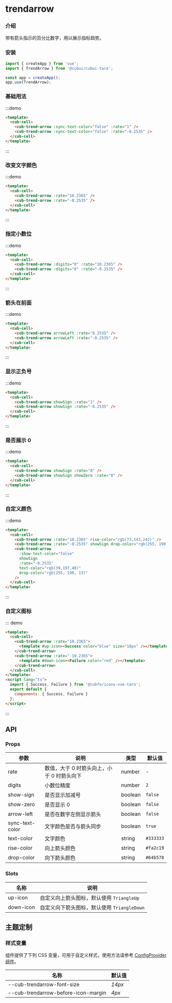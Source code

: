 # trendarrow

### 介绍

带有箭头指示的百分比数字，用以展示指标趋势。

### 安装

```javascript
import { createApp } from 'vue';
import { TrendArrow } from '@cubui/cubui-taro';

const app = createApp();
app.use(TrendArrow);
```

### 基础用法

:::demo

```html
<template>
  <cub-cell>
    <cub-trend-arrow :sync-text-color="false" :rate="1" />
    <cub-trend-arrow :sync-text-color="false" :rate="-0.2535" />
  </cub-cell>
</template>
```

:::

### 改变文字颜色

:::demo

```html
<template>
  <cub-cell>
    <cub-trend-arrow :rate="10.2365" />
    <cub-trend-arrow :rate="-0.2535" />
  </cub-cell>
</template>
```

:::

### 指定小数位

:::demo

```html
<template>
  <cub-cell>
    <cub-trend-arrow :digits="0" :rate="10.2365" />
    <cub-trend-arrow :digits="0" :rate="-0.2535" />
  </cub-cell>
</template>
```

:::

### 箭头在前面

:::demo

```html
<template>
  <cub-cell>
    <cub-trend-arrow arrowLeft :rate="0.2535" />
    <cub-trend-arrow arrowLeft :rate="-0.2535" />
  </cub-cell>
</template>
```

:::

### 显示正负号

:::demo

```html
<template>
  <cub-cell>
    <cub-trend-arrow showSign :rate="1" />
    <cub-trend-arrow showSign :rate="-0.2535" />
  </cub-cell>
</template>
```

:::

### 是否展示 0

:::demo

```html
<template>
  <cub-cell>
    <cub-trend-arrow showSign :rate="0" />
    <cub-trend-arrow showSign showZero :rate="0" />
  </cub-cell>
</template>
```

:::

### 自定义颜色

:::demo

```html
<template>
  <cub-cell>
    <cub-trend-arrow :rate="10.2365" rise-color="rgb(73,143,242)" />
    <cub-trend-arrow :rate="-0.2535" showSign drop-color="rgb(255, 190, 13)" />
    <cub-trend-arrow
      :show-text-color="false"
      showSign
      :rate="-0.2535"
      text-color="rgb(39,197,48)"
      drop-color="rgb(255, 190, 13)"
    />
  </cub-cell>
</template>
```

:::

### 自定义图标

::: demo

```html
<template>
  <cub-cell>
    <cub-trend-arrow :rate="10.2365">
      <template #up-icon><Success color="blue" size="18px" /></template>
    </cub-trend-arrow>
    <cub-trend-arrow :rate="-10.2365">
      <template #down-icon><Failure color="red" /></template>
    </cub-trend-arrow>
  </cub-cell>
</template>
<script lang="ts">
  import { Success, Failure } from '@cubfe/icons-vue-taro';
  export default {
    components: { Success, Failure }
  };
</script>
```

:::

## API

### Props

| 参数            | 说明                                       | 类型    | 默认值    |
| --------------- | ------------------------------------------ | ------- | --------- |
| rate            | 数值，大于 0 时箭头向上，小于 0 时箭头向下 | number  | -         |
| digits          | 小数位精度                                 | number  | `2`       |
| show-sign       | 是否显示加减号                             | boolean | `false`   |
| show-zero       | 是否显示 0                                 | boolean | `false`   |
| arrow-left      | 是否在数字左侧显示箭头                     | boolean | `false`   |
| sync-text-color | 文字颜色是否与箭头同步                     | boolean | `true`    |
| text-color      | 文字颜色                                   | string  | `#333333` |
| rise-color      | 向上箭头颜色                               | string  | `#fa2c19` |
| drop-color      | 向下箭头颜色                               | string  | `#64b578` |

### Slots

| 名称      | 说明                                        |
| --------- | ------------------------------------------- |
| up-icon   | 自定义向上箭头图标，默认使用 `TriangleUp`   |
| down-icon | 自定义向下箭头图标，默认使用 `TriangleDown` |

## 主题定制

### 样式变量

组件提供了下列 CSS 变量，可用于自定义样式，使用方法请参考 [ConfigProvider 组件](#/zh-CN/component/configprovider)。

| 名称                                | 默认值 |
| ----------------------------------- | ------ |
| --cub-trendarrow-font-size          | _14px_ |
| --cub-trendarrow-before-icon-margin | _4px_  |
